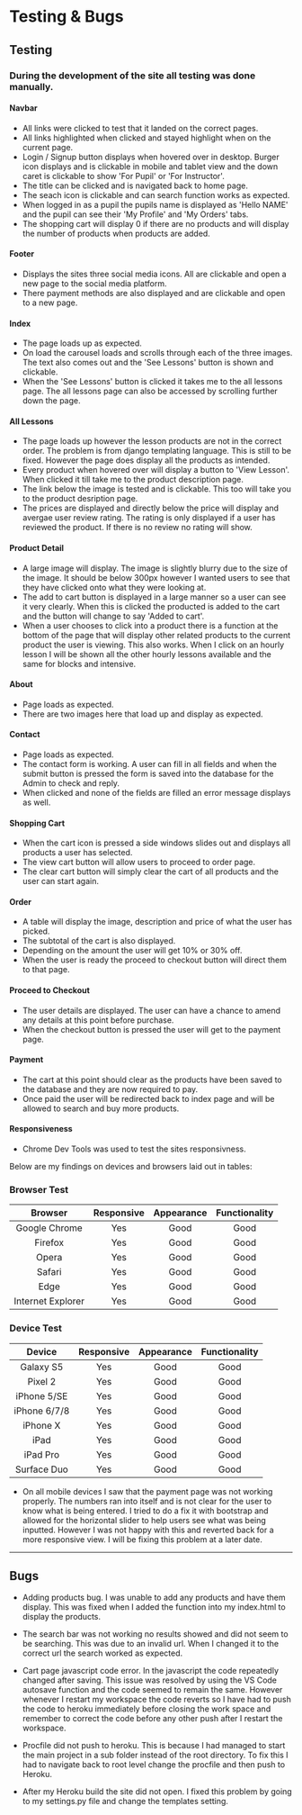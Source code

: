 # Testing & Bugs

## Testing

### During the development of the site all testing was done manually.

#### Navbar
- All links were clicked to test that it landed on the correct pages.
- All links highlighted when clicked and stayed highlight when on the current page.
- Login / Signup button displays when hovered over in desktop. Burger icon displays and is clickable in mobile and tablet view and the down caret is clickable to show 'For Pupil' or 'For Instructor'.
- The title can be clicked and is navigated back to home page.
- The seach icon is clickable and can search function works as expected.
- When logged in as a pupil the pupils name is displayed as 'Hello NAME' and the pupil can see their 'My Profile' and 'My Orders' tabs.
- The shopping cart will display 0 if there are no products and will display the number of products when products are added.

#### Footer
- Displays the sites three social media icons. All are clickable and open a new page to the social media platform.
- There payment methods are also displayed and are clickable and open to a new page.

#### Index
- The page loads up as expected. 
- On load the carousel loads and scrolls through each of the three images. The text also comes out and the 'See Lessons' button is shown and clickable. 
- When the 'See Lessons' button is clicked it takes me to the all lessons page. The all lessons page can also be accessed by scrolling further down the page.

#### All Lessons
- The page loads up however the lesson products are not in the correct order. The problem is from django templating language. This is still to be fixed. However the page does display all the products as intended.
- Every product when hovered over will display a button to 'View Lesson'. When clicked it till take me to the product description page.
- The link below the image is tested and is clickable. This too will take you to the product desription page.
- The prices are displayed and directly below the price will display and avergae user review rating. The rating is only displayed if a user has reviewed the product. If there is no review no rating will show.

#### Product Detail
- A large image will display. The image is slightly blurry due to the size of the image. It should be below 300px however I wanted users to see that they have clicked onto what they were looking at.
- The add to cart button is displayed in a large manner so a user can see it very clearly. When this is clicked the producted is added to the cart and the button will change to say 'Added to cart'. 
- When a user chooses to click into a product there is a function at the bottom of the page that will display other related products to the current product the user is viewing. This also works. When I click on an hourly lesson I will be shown all the other hourly lessons available and the same for blocks and intensive.

#### About
- Page loads as expected.
- There are two images here that load up and display as expected.

#### Contact
- Page loads as expected.
- The contact form is working. A user can fill in all fields and when the submit button is pressed the form is saved into the database for the Admin to check and reply.
- When clicked and none of the fields are filled an error message displays as well.

#### Shopping Cart
- When the cart icon is pressed a side windows slides out and displays all products a user has selected.
- The view cart button will allow users to proceed to order page.
- The clear cart button will simply clear the cart of all products and the user can start again.

#### Order
- A table will display the image, description and price of what the user has picked.
- The subtotal of the cart is also displayed.
- Depending on the amount the user will get 10% or 30% off.
- When the user is ready the proceed to checkout button will direct them to that page.

#### Proceed to Checkout
- The user details are displayed. The user can have a chance to amend any details at this point before purchase.
- When the checkout button is pressed the user will get to the payment page.

#### Payment 
- The cart at this point should clear as the products have been saved to the database and they are now required to pay.
- Once paid the user will be redirected back to index page and will be allowed to search and buy more products.

#### Responsiveness
- Chrome Dev Tools was used to test the sites responsivness.

Below are my findings on devices and browsers laid out in tables:

### Browser Test

|      Browser      | Responsive | Appearance | Functionality |
|:-----------------:|:----------:|:----------:|:-------------:|
|   Google Chrome   |     Yes    |    Good    |      Good     |
|      Firefox      |     Yes    |    Good    |      Good     |
|       Opera       |     Yes    |    Good    |      Good     |
|       Safari      |     Yes    |    Good    |      Good     |
|        Edge       |     Yes    |    Good    |      Good     |
| Internet Explorer |     Yes    |    Good    |      Good     |

### Device Test

|    Device    | Responsive | Appearance | Functionality |
|:------------:|:----------:|:----------:|:-------------:|
|   Galaxy S5  |     Yes    |    Good    |      Good     |
|    Pixel 2   |     Yes    |    Good    |      Good     |
|  iPhone 5/SE |     Yes    |    Good    |      Good     |
| iPhone 6/7/8 |     Yes    |    Good    |      Good     |
|   iPhone X   |     Yes    |    Good    |      Good     |
|     iPad     |     Yes    |    Good    |      Good     |
|   iPad Pro   |     Yes    |    Good    |      Good     |
|  Surface Duo |     Yes    |    Good    |      Good     |

- On all mobile devices I saw that the payment page was not working properly. The numbers ran into itself and is not clear for the user to know what is being entered. I tried to do a fix it with bootstrap and allowed for the horizontal slider to help users see what was being inputted. However I was not happy with this and reverted back for a more responsive view. I will be fixing this problem at a later date.

---

## Bugs

- Adding products bug. I was unable to add any products and have them display. This was fixed when I added the function into my index.html to display the products.

- The search bar was not working no results showed and did not seem to be searching. This was due to an invalid url. When I changed it to the correct url the search worked as expected.

- Cart page javascript code error. In the javascript the code repeatedly changed after saving. This issue was resolved by using the VS Code autosave function and the code seemed to remain the same. However whenever I restart my workspace the code reverts so I have had to push the code to heroku immediately before closing the work space and remember to correct the code before any other push after I restart the workspace.

- Procfile did not push to heroku. This is because I had managed to start the main project in a sub folder instead of the root directory. To fix this I had to navigate back to root level change the procfile and then push to Heroku.

- After my Heroku build the site did not open. I fixed this problem by going to my settings.py file and change the templates setting.




